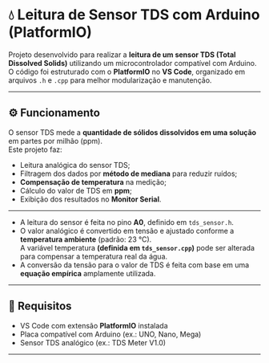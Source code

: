 # 💧 Leitura de Sensor TDS com Arduino (PlatformIO)

Projeto desenvolvido para realizar a **leitura de um sensor TDS (Total Dissolved Solids)** utilizando um microcontrolador compatível com Arduino.  
O código foi estruturado com o **PlatformIO** no **VS Code**, organizado em arquivos `.h` e `.cpp` para melhor modularização e manutenção.

---
## ⚙️ Funcionamento

O sensor TDS mede a **quantidade de sólidos dissolvidos em uma solução** em partes por milhão (ppm).  
Este projeto faz:

- Leitura analógica do sensor TDS;  
- Filtragem dos dados por **método de mediana** para reduzir ruídos;  
- **Compensação de temperatura** na medição;  
- Cálculo do valor de TDS em **ppm**;  
- Exibição dos resultados no **Monitor Serial**.

----

- A leitura do sensor é feita no pino **A0**, definido em `tds_sensor.h`.  
- O valor analógico é convertido em tensão e ajustado conforme a **temperatura ambiente** (padrão: 23 °C).  
    A variável temperatura **(definida em `tds_sensor.cpp`)** pode ser alterada para compensar a temperatura real da água.
- A conversão da tensão para o valor de TDS é feita com base em uma **equação empírica** amplamente utilizada.

---

## 🧩 Requisitos

- VS Code com extensão **PlatformIO** instalada  
- Placa compatível com Arduino (ex.: UNO, Nano, Mega)  
- Sensor TDS analógico (ex.: TDS Meter V1.0)  

---